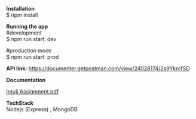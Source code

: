 **Installation** <br>
  $ npm install <br>

**Running the app**<br>
#development  <br>
$ npm run start: dev <br>

#production mode  <br>
$ npm run start: prod <br>

**API link:** 
https://documenter.getpostman.com/view/24028174/2s9YkrcfSD

**Documentation**

[Intuji Assignment.pdf](https://github.com/BheshRajNeupane/Blog/files/13761096/Intuji.Assignment.pdf)




**TechStack** <br>
Nodejs (Express) , MongoDB 
